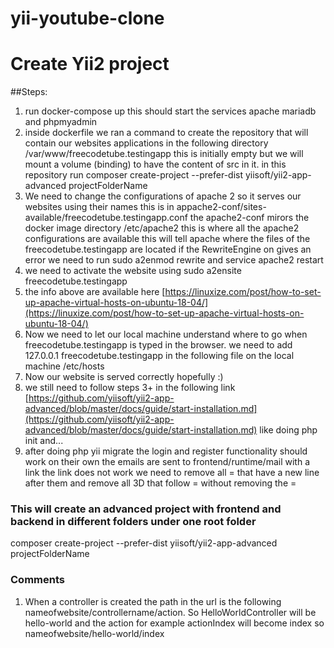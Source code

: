 # yii-youtube-clone

# Create Yii2 project

##Steps:
1. run docker-compose up this should start the services apache mariadb and phpmyadmin
2. inside dockerfile we ran a command to create the repository that will contain our websites applications in the following directory /var/www/freecodetube.testingapp this is initially empty but we will mount a volume (binding) to have the content of src in it. in this repository run composer create-project --prefer-dist yiisoft/yii2-app-advanced projectFolderName
3. We need to change the configurations of apache 2 so it serves our websites using their names this is in appache2-conf/sites-available/freecodetube.testingapp.conf the apache2-conf mirors the docker image directory /etc/apache2 this is where all the apache2 configurations are available this will tell apache where the files of the freecodetube.testingapp are located if the RewriteEngine on gives an error we need to run sudo a2enmod rewrite and service apache2 restart
4. we need to activate the website using sudo a2ensite freecodetube.testingapp
5. the info above are available here [https://linuxize.com/post/how-to-set-up-apache-virtual-hosts-on-ubuntu-18-04/](https://linuxize.com/post/how-to-set-up-apache-virtual-hosts-on-ubuntu-18-04/)
6. Now we need to let our local machine understand where to go when freecodetube.testingapp is typed in the browser. we need to add 127.0.0.1 freecodetube.testingapp in the following file on the local machine /etc/hosts
7. Now our website is served correctly hopefully :)
8. we still need to follow steps 3+ in the following link [https://github.com/yiisoft/yii2-app-advanced/blob/master/docs/guide/start-installation.md](https://github.com/yiisoft/yii2-app-advanced/blob/master/docs/guide/start-installation.md) like doing php init and...
9. after doing php yii migrate the login and register functionality should work on their own the emails are sent to frontend/runtime/mail with a link the link does not work we need to remove all = that have a new line after them and remove all 3D that follow = without removing the =

### This will create an advanced project with frontend and backend in different folders under one root folder
composer create-project --prefer-dist yiisoft/yii2-app-advanced projectFolderName


### Comments

1. When a controller is created the path in the url is the following nameofwebsite/controllername/action. So HelloWorldController will be hello-world and the action for example actionIndex will become index so nameofwebsite/hello-world/index